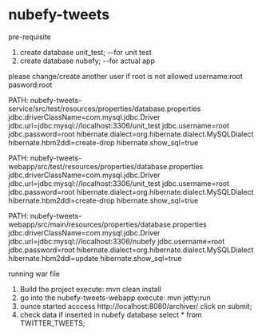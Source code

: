 nubefy-tweets
=============

pre-requisite
1. create database unit_test;  --for unit test
2. create database nubefy;  --for actual app

please change/create another user if root is not allowed
username:root
pasword:root

PATH: nubefy-tweets-service/src/test/resources/properties/database.properties
jdbc.driverClassName=com.mysql.jdbc.Driver
jdbc.url=jdbc:mysql://localhost:3306/unit_test
jdbc.username=root
jdbc.password=root
hibernate.dialect=org.hibernate.dialect.MySQLDialect
hibernate.hbm2ddl=create-drop
hibernate.show_sql=true

PATH: nubefy-tweets-webapp/src/test/resources/properties/database.properties
jdbc.driverClassName=com.mysql.jdbc.Driver
jdbc.url=jdbc:mysql://localhost:3306/unit_test
jdbc.username=root
jdbc.password=root
hibernate.dialect=org.hibernate.dialect.MySQLDialect
hibernate.hbm2ddl=create-drop
hibernate.show_sql=true

PATH: nubefy-tweets-webapp/src/main/resources/properties/database.properties
jdbc.driverClassName=com.mysql.jdbc.Driver
jdbc.url=jdbc:mysql://localhost:3306/nubefy
jdbc.username=root
jdbc.password=root
hibernate.dialect=org.hibernate.dialect.MySQLDialect
hibernate.hbm2ddl=update
hibernate.show_sql=true


running war file
1. Build the project
   execute: mvn clean install
2. go into the nubefy-tweets-webapp
   execute: mvn jetty:run
3. ounce started acccess http://localhost:8080/archiver/
   click on submit;
4. check data if inserted in nubefy database
   select * from TWITTER_TWEETS;


